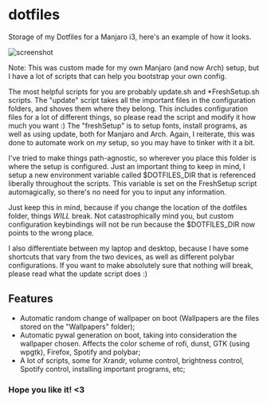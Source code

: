 # dotfiles
Storage of my Dotfiles for a Manjaro i3, here's an example of how it looks.

![screenshot](https://user-images.githubusercontent.com/22790704/71752524-4b727680-2e77-11ea-8a22-2ae6e2616949.png)

Note: This was custom made for my own Manjaro (and now Arch) setup, but I have a lot of scripts that can help you bootstrap your own config. 

The most helpful scripts for you are probably update.sh and \*FreshSetup.sh scripts. The "update" script takes all the important files in the configuration folders, and shoves them where they belong. This includes configuration files for a lot of different things, so please read the script and modify it how much you want :)  The "freshSetup" is to setup fonts, install programs, as well as using update, both for Manjaro and Arch. Again, I reiterate, this was done to automate work on *my* setup, so you may have to tinker with it a bit.

I've tried to make things path-agnostic, so wherever you place this folder is where the setup is configured. Just an important thing to keep in mind, I setup a new environment variable called $DOTFILES_DIR that is referenced liberally throughout the scripts. This variable is set on the FreshSetup script automagically, so there's no need for you to input any information. 

Just keep this in mind, because if you change the location of the dotfiles folder, things *WILL* break. Not catastrophically mind you, but custom configuration keybindings will not be run because the $DOTFILES_DIR now points to the wrong place. 

I also differentiate between my laptop and desktop, because I have some shortcuts that vary from the two devices, as well as different polybar configurations. If you want to make absolutely sure that nothing will break, please read what the update script does :)

## Features
- Automatic random change of wallpaper on boot (Wallpapers are the files stored on the "Wallpapers" folder);
- Automatic pywal generation on boot, taking into consideration the wallpaper chosen. Affects the color scheme of rofi, dunst, GTK (using wpgtk), Firefox, Spotify and polybar;
- A lot of scripts, some for Xrandr, volume control, brightness control, Spotify control, installing important programs, etc;


### Hope you like it! <3 
